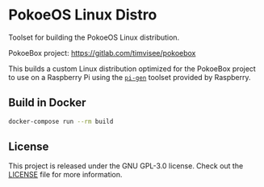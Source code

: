 # PokoeOS Linux Distro
Toolset for building the PokoeOS Linux distribution.

PokoeBox project: https://gitlab.com/timvisee/pokoebox

This builds a custom Linux distribution optimized for the PokoeBox project to
use on a Raspberry Pi using the [`pi-gen`][pi-gen] toolset provided by Raspberry.

## Build in Docker
```bash
docker-compose run --rm build
```

## License
This project is released under the GNU GPL-3.0 license.
Check out the [LICENSE](./LICENSE) file for more information.

[pi-gen]: https://github.com/RPi-Distro/pi-gen
